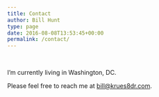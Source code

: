 ```yaml
---
title: Contact
author: Bill Hunt
type: page
date: 2016-08-08T13:53:45+00:00
permalink: /contact/
---
```

&nbsp;

I&#8217;m currently living in Washington, DC.

Please feel free to reach me at <bill@krues8dr.com>.

&nbsp;

&nbsp;

&nbsp;

&nbsp;

&nbsp;